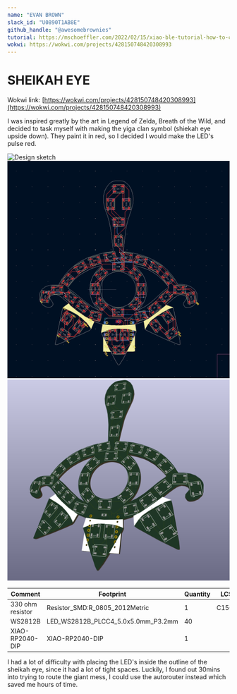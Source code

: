 ```yaml
---
name: "EVAN BROWN"
slack_id: "U0890T1AB8E"
github_handle: "@awesomebrownies"
tutorial: https://mschoeffler.com/2022/02/15/xiao-ble-tutorial-how-to-control-a-ws2812b-led-strip-with-the-neopixel-library/
wokwi: https://wokwi.com/projects/428150748420308993
---
```


# SHEIKAH EYE

Wokwi link: [https://wokwi.com/projects/428150748420308993](https://wokwi.com/projects/428150748420308993)

I was inspired greatly by the art in Legend of Zelda, Breath of the Wild, and decided to task myself with making the yiga clan symbol (shiekah eye upside down). They paint it in red, so I decided I would make the LED's pulse red.

![Design sketch](Pictures/shiekah_schematic.png)
![PCB](Pictures/shiekah_pcb.png)
![3D PCB](Pictures/shiekah_3d.png)

| Comment          | Footprint                          | Quantity | LCSC   | Cost  |
| ---------------- | ---------------------------------- | -------- | ------ | ----- |
| 330 ohm resistor | Resistor_SMD:R_0805_2012Metric     | 1        | C15008 | 0.10$ |
| WS2812B          | LED_WS2812B_PLCC4_5.0x5.0mm_P3.2mm | 40       |        |
| XIAO-RP2040-DIP  | XIAO-RP2040-DIP                    | 1        |        |

I had a lot of difficulty with placing the LED's inside the outline of the sheikah eye, since it had a lot of tight spaces. Luckily, I found out 30mins into trying to route the giant mess, I could use the autorouter instead which saved me hours of time.
